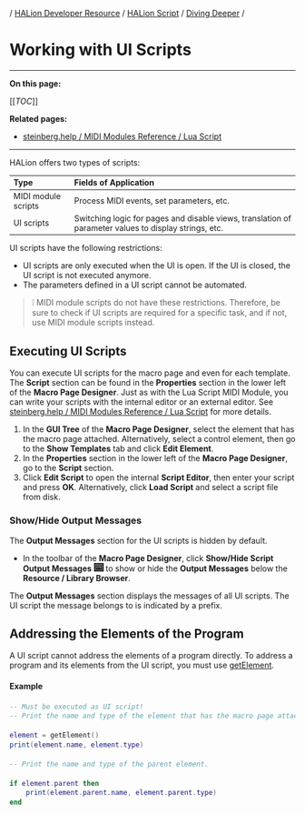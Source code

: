 / [HALion Developer Resource](../../HALion-Developer-Resource.md) / [HALion Script](./HALion-Script.md) / [Diving Deeper](./Diving-Deeper.md) /

# Working with UI Scripts

---

**On this page:**

[[_TOC_]]

**Related pages:**

* [steinberg.help / MIDI Modules Reference / Lua Script](https://steinberg.help/halion/v6/en/halion/topics/midi_modules/lua_script_c.html)

---

HALion offers two types of scripts:

|Type|Fields of Application
|:-|:-|
|MIDI module scripts|Process MIDI events, set parameters, etc.|
|UI scripts|Switching logic for pages and disable views, translation of parameter values to display strings, etc.|

UI scripts have the following restrictions:

* UI scripts are only executed when the UI is open. If the UI is closed, the UI script is not executed anymore.
* The parameters defined in a UI script cannot be automated.

>&#10069; MIDI module scripts do not have these restrictions. Therefore, be sure to check if UI scripts are required for a specific task, and if not, use MIDI module scripts instead.

## Executing UI Scripts

You can execute UI scripts for the macro page and even for each template. The **Script** section can be found in the **Properties** section in the lower left of the **Macro Page Designer**. Just as with the Lua Script MIDI Module, you can write your scripts with the internal editor or an external editor. See [steinberg.help / MIDI Modules Reference / Lua Script](https://steinberg.help/halion/v6/en/halion/topics/midi_modules/lua_script_c.html) for more details.

1. In the **GUI Tree** of the **Macro Page Designer**, select the element that has the macro page attached. Alternatively, select a control element, then go to the **Show Templates** tab and click **Edit Element**.
1. In the **Properties** section in the lower left of the **Macro Page Designer**, go to the **Script** section.
1. Click **Edit Script** to open the internal **Script Editor**, then enter your script and press **OK**. Alternatively, click **Load Script** and select a script file from disk.

### Show/Hide Output Messages

The **Output Messages** section for the UI scripts is hidden by default.

* In the toolbar of the **Macro Page Designer**, click **Show/Hide Script Output Messages** ![Show/Hide Script Output Messages](../images/Show-Hide-Script-Output-Messages.PNG) to show or hide the **Output Messages** below the **Resource / Library Browser**.

The **Output Messages** section displays the messages of all UI scripts. The UI script the message belongs to is indicated by a prefix.

## Addressing the Elements of the Program

A UI script cannot address the elements of a program directly. To address a program and its elements from the UI script, you must use [getElement](./getElement.md).

#### Example

```lua
-- Must be executed as UI script!
-- Print the name and type of the element that has the macro page attached.

element = getElement()
print(element.name, element.type)

-- Print the name and type of the parent element.

if element.parent then
    print(element.parent.name, element.parent.type)
end
```
